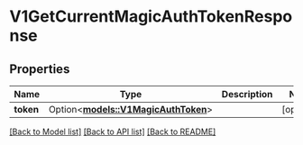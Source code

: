 # V1GetCurrentMagicAuthTokenResponse

## Properties

Name | Type | Description | Notes
------------ | ------------- | ------------- | -------------
**token** | Option<[**models::V1MagicAuthToken**](v1MagicAuthToken.md)> |  | [optional]

[[Back to Model list]](../README.md#documentation-for-models) [[Back to API list]](../README.md#documentation-for-api-endpoints) [[Back to README]](../README.md)


